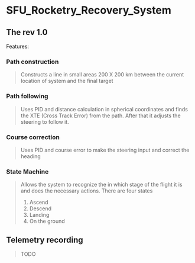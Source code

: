 ﻿# SFU_Rocketry_Recovery_System
## The rev 1.0  
Features: 
### Path construction 
> Constructs a line in small areas 200 X 200 km between the current location of system and the final target  
### Path following 
> Uses PID and distance calculation in spherical coordinates and finds the XTE (Cross Track Error) from the path. After that it adjusts the steering to follow it. 
### Course correction 
> Uses PID and course error to make the steering input and correct the heading 
### State Machine 
> Allows the system to recognize the in which stage of the flight it is and does the necessary actions.
> There are four states <ol>  <li>Ascend </li> <li>Descend </li> <li>Landing </li> <li>On the ground </li> </ol>
## Telemetry recording 
> TODO 
